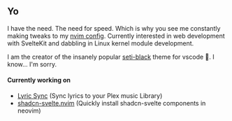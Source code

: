 ## Yo

I have the need. The need for speed.
Which is why you see me constantly making tweaks to my [nvim config](git@github.com:phishbacon/phishbacon.git). Currently interested in web development with SvelteKit and dabbling in Linux kernel module development.

I am the creator of the insanely popular [seti-black](git@github.com:phishbacon/phishbacon.git) theme for vscode 🤢. I know... I'm sorry.

#### Currently working on
* [Lyric Sync](git@github.com:phishbacon/phishbacon.git) (Sync lyrics to your Plex music Library)
* [shadcn-svelte.nvim](git@github.com:phishbacon/phishbacon.git) (Quickly install shadcn-svelte components in neovim)
